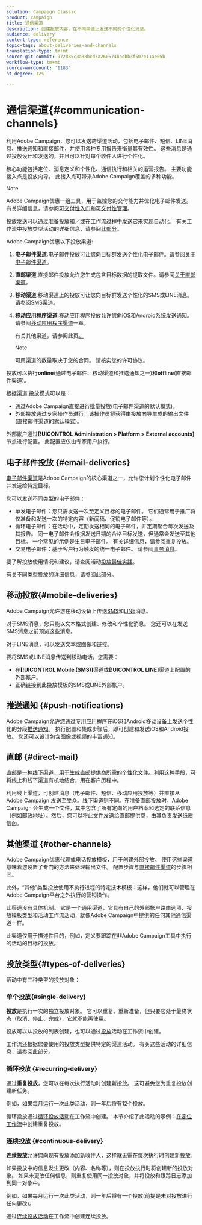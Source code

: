 ```yaml
---
solution: Campaign Classic
product: campaign
title: 通信渠道
description: 创建投放内容，在不同渠道上发送不同的个性化消息。
audience: delivery
content-type: reference
topic-tags: about-deliveries-and-channels
translation-type: tm+mt
source-git-commit: 972885c3a38bcd3a260574bacbb3f507e11ae05b
workflow-type: tm+mt
source-wordcount: '1183'
ht-degree: 12%

---
```



# 通信渠道{#communication-channels}

利用Adobe Campaign，您可以发送跨渠道活动，包括电子邮件、短信、LINE消息、推送通知和直接邮件，并使用各种专用[报告](../../reporting/using/delivery-reports.md)来衡量其有效性。 这些消息是通过投放设计和发送的，并且可以针对每个收件人进行个性化。

核心功能包括定位、消息定义和个性化、通信执行和相关的运营报告。 主要功能接入点是投放向导。 此接入点可带来Adobe Campaign覆盖的多种功能。

>[!NOTE]
>
>Adobe Campaign优惠一组工具，用于监控您的交付能力并优化电子邮件发送。 有关详细信息，请参阅[可交付性入门](../../delivery/using/deliverability-key-points.md)和[可交付性管理](../../delivery/using/about-deliverability.md)。

投放发送可以通过准备投放和／或在工作流过程中发送它来实现自动化。 有关工作流中投放类型活动的详细信息，请参阅[此部分](../../workflow/using/about-action-activities.md)。

Adobe Campaign优惠以下投放渠道:

1. **电子邮件渠道**:电子邮件投放可让您向目标群发送个性化电子邮件。请参阅[关于电子邮件渠道](../../delivery/using/about-email-channel.md)。
1. **直邮渠道**:直接邮件投放允许您生成包含目标数据的提取文件。请参阅[关于直邮渠道](../../delivery/using/about-direct-mail-channel.md)。
1. **移动渠道**:移动渠道上的投放可让您向目标群发送个性化的SMS或LINE消息。请参阅[SMS渠道](../../delivery/using/sms-channel.md)。
1. **移动应用程序渠道**:移动应用程序投放允许您向iOS和Android系统发送通知。请参阅[移动应用程序渠道](../../delivery/using/about-mobile-app-channel.md)一章。

   有关其他渠道，请参阅此页[。](../../delivery/using/steps-about-delivery-creation-steps.md#other-channels)

   >[!NOTE]
   >
   >可用渠道的数量取决于您的合同。 请核实您的许可协议。

投放可以执行&#x200B;**online**(通过电子邮件、移动渠道和推送通知之一)和&#x200B;**offline**(直接邮件渠道)。

根据渠道,投放模式可以是：

* 通过Adobe Campaign直接进行批量投放(电子邮件渠道的默认模式)。
* 外部投放通过专家操作员进行，该操作员将获得由投放向导生成的输出文件(直接邮件渠道的默认模式)。

外部帐户通过&#x200B;**[!UICONTROL Administration > Platform > External accounts]**&#x200B;节点进行配置。 此配置应仅由专家用户执行。

## 电子邮件投放 {#email-deliveries}

[电子邮件渠道](../../delivery/using/about-email-channel.md)是Adobe Campaign的核心渠道之一，允许您计划个性化电子邮件并发送给特定目标。

您可以发送不同类型的电子邮件：

* 单发电子邮件：您只需发送一次至定义目标的电子邮件。 它们通常用于推广将仅准备和发送一次的特定内容（新闻稿、促销电子邮件等）。
* 循环电子邮件：在活动中，定期发送相同的电子邮件，并定期聚合每次发送及其报告。 同一电子邮件会根据发送日期的合格目标发送，但通常会发送至其他目标。 一个常见的示例是生日电子邮件。 有关详细信息，请参阅[重复投放](../../workflow/using/recurring-delivery.md)。
* 交易电子邮件：基于客户行为触发的统一电子邮件。 请参阅[事务消息](../../message-center/using/about-transactional-messaging.md)。

要了解投放使用情况和建议，请查阅活动[投放最佳实践](../../delivery/using/delivery-best-practices.md)。

有关不同类型投放的详细信息，请参阅[此部分](#types-of-deliveries)。

## 移动投放{#mobile-deliveries}

Adobe Campaign允许您在移动设备上传送[SMS](../../delivery/using/sms-channel.md)和[LINE](../../delivery/using/line-channel.md)消息。

对于SMS消息，您只能以文本格式创建、修改和个性化消息。 您还可以在发送SMS消息之前预览这些消息。

对于LINE消息，可以发送文本或图像和链接。

要将SMS或LINE消息传送到移动电话，您需要：

* 在&#x200B;**[!UICONTROL Mobile (SMS)]**&#x200B;渠道或&#x200B;**[!UICONTROL LINE]**&#x200B;渠道上配置的外部帐户。
* 正确链接到此投放模板的SMS或LINE外部帐户。

## 推送通知 {#push-notifications}

Adobe Campaign允许您通过专用应用程序在iOS和Android移动设备上发送个性化的分段[推送通知](../../delivery/using/about-mobile-app-channel.md)。 执行配置和集成步骤后，即可创建和发送iOS和Android投放。 您还可以设计包含图像或视频的丰富通知。

## 直邮 {#direct-mail}

[直邮是一种线下渠道，用于生成直邮提供商所需的个性化文件。](../../delivery/using/about-direct-mail-channel.md)利用这种手段，可将线上和线下渠道有机地结合，用在客户历程中。

利用线上渠道，可创建消息（电子邮件、短信、移动应用投放等）并直接从 Adobe Campaign 发送至受众。线下渠道则不同。在准备直邮投放时，Adobe Campaign 会生成一个文件，其中包含了所有定向的用户档案和选定的联系信息（例如邮政地址）。然后，您可以将此文件发送给直邮提供商，由其负责发送纸质信函。

## 其他渠道 {#other-channels}

Adobe Campaign优惠代理或电话投放模板，用于创建外部投放。 使用这些渠道意味着您设置了专门的方法来处理输出文件。 配置步骤与[直接邮件渠道](../../delivery/using/about-direct-mail-channel.md)的步骤相同。

此外，“其他”类型投放使用不执行进程的特定技术模板：这样，他们就可以管理在Adobe Campaign平台之外执行的营销操作。

此渠道没有具体机制。 它是一个通用渠道，它具有自己的外部帐户路由选项、投放模板类型和活动工作流活动，就像Adobe Campaign中提供的任何其他通信渠道一样。

此渠道仅用于描述性目的，例如，定义要跟踪在非Adobe Campaign工具中执行的活动的目标的投放。

## 投放类型{#types-of-deliveries}

活动中有三种类型的投放对象：

### 单个投放{#single-delivery}

**投放**&#x200B;是执行一次的独立投放对象。 它可以重复、重新准备，但只要它处于最终状态（取消、停止、完成），它就不能再使用。

投放可以从投放的列表创建，也可以通过[投放](../../workflow/using/delivery.md)活动在工作流中创建。

工作流还根据您要使用的投放类型提供特定的渠道活动。 有关这些活动的详细信息，请参阅[此部分](../../workflow/using/cross-channel-deliveries.md)。

### 循环投放 {#recurring-delivery}

通过&#x200B;**重复投放**，您可以在每次执行活动时创建新投放。 这可避免您为重复投放创建新任务。

例如，如果每月运行一次此类活动，则一年后将有12个投放。

循环投放通过[循环投放活动](../../workflow/using/recurring-delivery.md)在工作流中创建。 本节介绍了此活动的示例：[在定位工作流](../../workflow/using/sending-a-birthday-email.md#creating-a-recurring-delivery-in-a-targeting-workflow)中创建重复投放。

### 连续投放 {#continuous-delivery}

**连续投放**&#x200B;允许您向现有投放添加新收件人，这样就无需在每次执行时创建新投放。

如果投放中的信息发生更改（内容、名称等），则在投放执行时将创建新的投放对象。 如果未更改任何信息，则重复使用同一投放对象，并将投放和跟踪日志添加到同一对象中。

例如，如果每月运行一次此类活动，则一年后将有一个投放(前提是未对投放进行任何更改)。

通过[连续投放活动](../../workflow/using/continuous-delivery.md)在工作流中创建连续投放。
